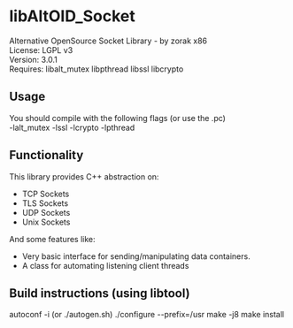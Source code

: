 # libAltOID_Socket

Alternative OpenSource Socket Library - by zorak x86   
License: LGPL v3  
Version: 3.0.1  
Requires: libalt_mutex libpthread libssl libcrypto  

## Usage

You should compile with the following flags (or use the .pc)  
-lalt_mutex -lssl -lcrypto -lpthread  

## Functionality

This library provides C++ abstraction on:

- TCP Sockets
- TLS Sockets
- UDP Sockets
- Unix Sockets

And some features like:  

- Very basic interface for sending/manipulating data containers.
- A class for automating listening client threads

## Build instructions (using libtool)

autoconf -i (or ./autogen.sh)
./configure --prefix=/usr
make -j8
make install